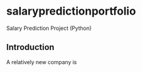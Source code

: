 # salarypredictionportfolio
Salary Prediction Project (Python)
## Introduction
A relatively new company is 
